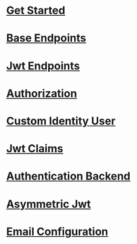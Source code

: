 # [Get Started](get-started.md)
# [Base Endpoints](base-endpoints.md)
# [Jwt Endpoints](jwt-endpoints.md)
# [Authorization](authorization.md)
# [Custom Identity User](custom-identity-user.md)
# [Jwt Claims](custom-claims.md)
# [Authentication Backend](custom-authenticator.md)
# [Asymmetric Jwt](asym-jwt.md)
# [Email Configuration](email-config.md)